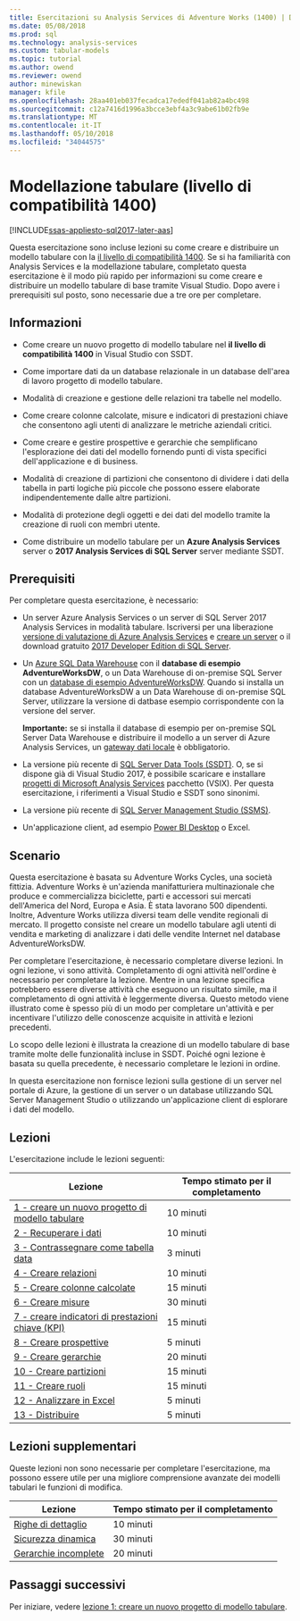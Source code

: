 ```yaml
---
title: Esercitazioni su Analysis Services di Adventure Works (1400) | Documenti Microsoft
ms.date: 05/08/2018
ms.prod: sql
ms.technology: analysis-services
ms.custom: tabular-models
ms.topic: tutorial
ms.author: owend
ms.reviewer: owend
author: minewiskan
manager: kfile
ms.openlocfilehash: 28aa401eb037fecadca17ededf041ab82a4bc498
ms.sourcegitcommit: c12a7416d1996a3bcce3ebf4a3c9abe61b02fb9e
ms.translationtype: MT
ms.contentlocale: it-IT
ms.lasthandoff: 05/10/2018
ms.locfileid: "34044575"
---
```

# <a name="tabular-modeling-1400-compatibility-level"></a>Modellazione tabulare (livello di compatibilità 1400)

[!INCLUDE[ssas-appliesto-sql2017-later-aas](../../includes/ssas-appliesto-sql2017-later-aas.md)]

Questa esercitazione sono incluse lezioni su come creare e distribuire un modello tabulare con la [il livello di compatibilità 1400](../tabular-models/compatibility-level-for-tabular-models-in-analysis-services.md). Se si ha familiarità con Analysis Services e la modellazione tabulare, completato questa esercitazione è il modo più rapido per informazioni su come creare e distribuire un modello tabulare di base tramite Visual Studio. Dopo avere i prerequisiti sul posto, sono necessarie due a tre ore per completare.  
  
## <a name="what-you-learn"></a>Informazioni   
  
-   Come creare un nuovo progetto di modello tabulare nel **il livello di compatibilità 1400** in Visual Studio con SSDT.
  
-   Come importare dati da un database relazionale in un database dell'area di lavoro progetto di modello tabulare.  
  
-   Modalità di creazione e gestione delle relazioni tra tabelle nel modello.  
  
-   Come creare colonne calcolate, misure e indicatori di prestazioni chiave che consentono agli utenti di analizzare le metriche aziendali critici.  
  
-   Come creare e gestire prospettive e gerarchie che semplificano l'esplorazione dei dati del modello fornendo punti di vista specifici dell'applicazione e di business.  
  
-   Modalità di creazione di partizioni che consentono di dividere i dati della tabella in parti logiche più piccole che possono essere elaborate indipendentemente dalle altre partizioni.  
  
-   Modalità di protezione degli oggetti e dei dati del modello tramite la creazione di ruoli con membri utente.  
  
-   Come distribuire un modello tabulare per un **Azure Analysis Services** server o **2017 Analysis Services di SQL Server** server mediante SSDT.  
  
## <a name="prerequisites"></a>Prerequisiti  

Per completare questa esercitazione, è necessario:  
  
-   Un server Azure Analysis Services o un server di SQL Server 2017 Analysis Services in modalità tabulare. Iscriversi per una liberazione [versione di valutazione di Azure Analysis Services](https://azure.microsoft.com/services/analysis-services/) e [creare un server](https://docs.microsoft.com/azure/analysis-services/analysis-services-create-server) o il download gratuito [2017 Developer Edition di SQL Server](https://www.microsoft.com/sql-server/sql-server-downloads).

-   Un [Azure SQL Data Warehouse](https://docs.microsoft.com/azure/sql-data-warehouse/create-data-warehouse-portal) con il **database di esempio AdventureWorksDW**, o un Data Warehouse di on-premise SQL Server con un [database di esempio AdventureWorksDW](https://github.com/Microsoft/sql-server-samples/releases/tag/adventureworks). Quando si installa un database AdventureWorksDW a un Data Warehouse di on-premise SQL Server, utilizzare la versione di datbase esempio corrispondente con la versione del server. 

    **Importante:** se si installa il database di esempio per on-premise SQL Server Data Warehouse e distribuire il modello a un server di Azure Analysis Services, un [gateway dati locale](https://docs.microsoft.com/azure/analysis-services/analysis-services-gateway) è obbligatorio.

-   La versione più recente di [SQL Server Data Tools (SSDT)](https://msdn.microsoft.com/library/mt204009.aspx). O, se si dispone già di Visual Studio 2017, è possibile scaricare e installare [progetti di Microsoft Analysis Services](https://marketplace.visualstudio.com/items?itemName=ProBITools.MicrosoftAnalysisServicesModelingProjects) pacchetto (VSIX). Per questa esercitazione, i riferimenti a Visual Studio e SSDT sono sinonimi. 

-   La versione più recente di [SQL Server Management Studio (SSMS)](https://docs.microsoft.com/sql/ssms/download-sql-server-management-studio-ssms).    

-   Un'applicazione client, ad esempio [Power BI Desktop](https://powerbi.microsoft.com/desktop/) o Excel. 

## <a name="scenario"></a>Scenario  

Questa esercitazione è basata su Adventure Works Cycles, una società fittizia. Adventure Works è un'azienda manifatturiera multinazionale che produce e commercializza biciclette, parti e accessori sui mercati dell'America del Nord, Europa e Asia. È stata lavorano 500 dipendenti. Inoltre, Adventure Works utilizza diversi team delle vendite regionali di mercato. Il progetto consiste nel creare un modello tabulare agli utenti di vendita e marketing di analizzare i dati delle vendite Internet nel database AdventureWorksDW.  
  
Per completare l'esercitazione, è necessario completare diverse lezioni. In ogni lezione, vi sono attività. Completamento di ogni attività nell'ordine è necessario per completare la lezione. Mentre in una lezione specifica potrebbero essere diverse attività che eseguono un risultato simile, ma il completamento di ogni attività è leggermente diversa. Questo metodo viene illustrato come è spesso più di un modo per completare un'attività e per incentivare l'utilizzo delle conoscenze acquisite in attività e lezioni precedenti.  
  
Lo scopo delle lezioni è illustrata la creazione di un modello tabulare di base tramite molte delle funzionalità incluse in SSDT. Poiché ogni lezione è basata su quella precedente, è necessario completare le lezioni in ordine.
  
In questa esercitazione non fornisce lezioni sulla gestione di un server nel portale di Azure, la gestione di un server o un database utilizzando SQL Server Management Studio o utilizzando un'applicazione client di esplorare i dati del modello. 


## <a name="lessons"></a>Lezioni  

L'esercitazione include le lezioni seguenti:  
  
|Lezione|Tempo stimato per il completamento|  
|----------|------------------------------|  
|[1 - creare un nuovo progetto di modello tabulare](../tutorial-tabular-1400/as-lesson-1-create-a-new-tabular-model-project.md)|10 minuti|  
|[2 - Recuperare i dati](../tutorial-tabular-1400/as-lesson-2-get-data.md)|10 minuti|  
|[3 - Contrassegnare come tabella data](../tutorial-tabular-1400/as-lesson-3-mark-as-date-table.md)|3 minuti|  
|[4 - Creare relazioni](../tutorial-tabular-1400/as-lesson-4-create-relationships.md)|10 minuti|  
|[5 - Creare colonne calcolate](../tutorial-tabular-1400/as-lesson-5-create-calculated-columns.md)|15 minuti|
|[6 - Creare misure](../tutorial-tabular-1400/as-lesson-6-create-measures.md)|30 minuti|  
|[7 - creare indicatori di prestazioni chiave (KPI)](../tutorial-tabular-1400/as-lesson-7-create-key-performance-indicators.md)|15 minuti|  
|[8 - Creare prospettive](../tutorial-tabular-1400/as-lesson-8-create-perspectives.md)|5 minuti|  
|[9 - Creare gerarchie](../tutorial-tabular-1400/as-lesson-9-create-hierarchies.md)|20 minuti|  
|[10 - Creare partizioni](../tutorial-tabular-1400/as-lesson-10-create-partitions.md)|15 minuti|  
|[11 - Creare ruoli](../tutorial-tabular-1400/as-lesson-11-create-roles.md)|15 minuti|  
|[12 - Analizzare in Excel](../tutorial-tabular-1400/as-lesson-12-analyze-in-excel.md)|5 minuti| 
|[13 - Distribuire](../tutorial-tabular-1400/as-lesson-13-deploy.md)|5 minuti|  
  
## <a name="supplemental-lessons"></a>Lezioni supplementari  

Queste lezioni non sono necessarie per completare l'esercitazione, ma possono essere utile per una migliore comprensione avanzate dei modelli tabulari le funzioni di modifica.  
  
|Lezione|Tempo stimato per il completamento|  
|----------|------------------------------|  
|[Righe di dettaglio](../tutorial-tabular-1400/as-supplemental-lesson-detail-rows.md)|10 minuti|
|[Sicurezza dinamica](../tutorial-tabular-1400/as-supplemental-lesson-dynamic-security.md)|30 minuti|
|[Gerarchie incomplete](../tutorial-tabular-1400/as-supplemental-lesson-ragged-hierarchies.md)|20 minuti| 

  
## <a name="next-steps"></a>Passaggi successivi  

Per iniziare, vedere [lezione 1: creare un nuovo progetto di modello tabulare](../tutorial-tabular-1400/as-lesson-1-create-a-new-tabular-model-project.md).  
  
  
  

